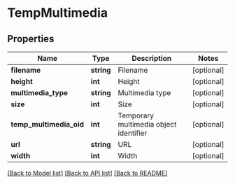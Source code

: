 # TempMultimedia

## Properties
Name | Type | Description | Notes
------------ | ------------- | ------------- | -------------
**filename** | **string** | Filename | [optional] 
**height** | **int** | Height | [optional] 
**multimedia_type** | **string** | Multimedia type | [optional] 
**size** | **int** | Size | [optional] 
**temp_multimedia_oid** | **int** | Temporary multimedia object identifier | [optional] 
**url** | **string** | URL | [optional] 
**width** | **int** | Width | [optional] 

[[Back to Model list]](../README.md#documentation-for-models) [[Back to API list]](../README.md#documentation-for-api-endpoints) [[Back to README]](../README.md)


